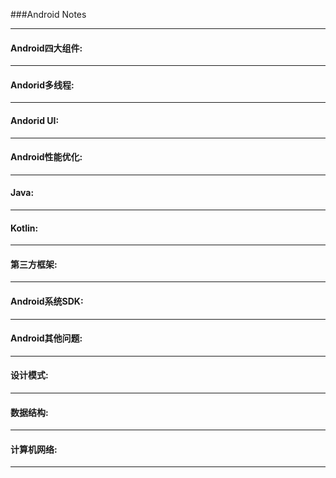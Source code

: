 ###Android Notes

---

#### Android四大组件:



---

#### Andorid多线程:



---

#### Andorid UI:



---

#### Android性能优化:



---



#### Java:



---

#### Kotlin:



---





#### 第三方框架:



---

#### Android系统SDK:



---

#### Android其他问题:



---

#### 设计模式:



---

#### 数据结构:



----

#### 计算机网络:



---


